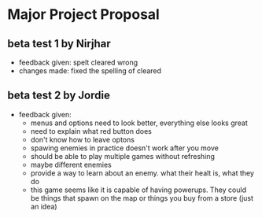 # Major Project Proposal

## beta test 1 by Nirjhar
- feedback given: spelt cleared wrong
- changes made: fixed the spelling of cleared

## beta test 2 by Jordie
- feedback given: 
    - menus and options need to look better, everything else looks great
    - need to explain what red button does
    - don't know how to leave optons
    - spawing enemies in practice doesn't work after you move
    - should be able to play multiple games without refreshing
    - maybe different enemies
    - provide a way to learn about an enemy. what their healt is, what they do
    - this game seems like it is capable of having powerups. They could be things 
      that spawn on the map or things you buy from a store (just an idea)